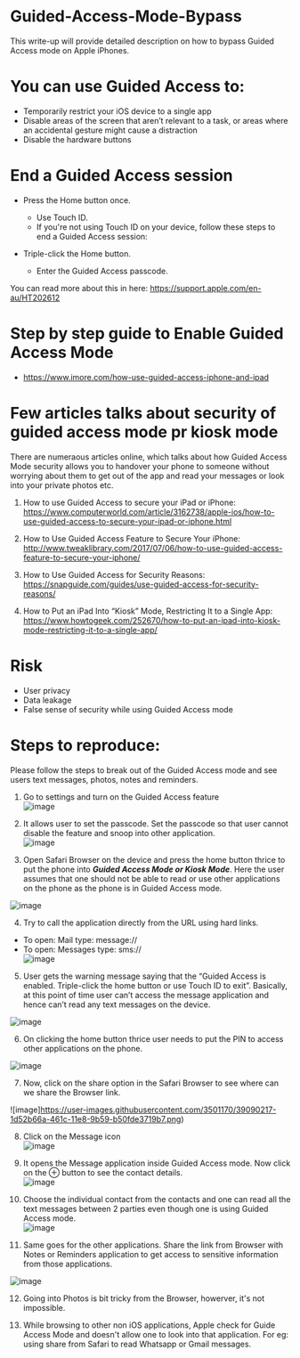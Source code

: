 # Guided-Access-Mode-Bypass
This write-up will provide detailed description on how to bypass Guided Access mode on Apple iPhones. 

# You can use Guided Access to:

- Temporarily restrict your iOS device to a single app
- Disable areas of the screen that aren’t relevant to a task, or areas where an accidental gesture might cause a distraction
- Disable the hardware buttons

# End a Guided Access session
- Press the Home button once.
    - Use Touch ID.
    - If you're not using Touch ID on your device, follow these steps to end a Guided Access session:

- Triple-click the Home button.
  - Enter the Guided Access passcode.

You can read more about this in here: https://support.apple.com/en-au/HT202612

# Step by step guide to Enable Guided Access Mode

- https://www.imore.com/how-use-guided-access-iphone-and-ipad

# Few articles talks about security of guided access mode pr kiosk mode
There are numeraous articles online, which talks about how Guided Access Mode security allows you to handover your phone to someone without worrying about them to get out of the app and read your messages or look into your private photos etc.

1) How to use Guided Access to secure your iPad or iPhone: 
https://www.computerworld.com/article/3162738/apple-ios/how-to-use-guided-access-to-secure-your-ipad-or-iphone.html

2) How to Use Guided Access Feature to Secure Your iPhone: 
http://www.tweaklibrary.com/2017/07/06/how-to-use-guided-access-feature-to-secure-your-iphone/

3) How to Use Guided Access for Security Reasons: 
https://snapguide.com/guides/use-guided-access-for-security-reasons/

4) How to Put an iPad Into “Kiosk” Mode, Restricting It to a Single App:
https://www.howtogeek.com/252670/how-to-put-an-ipad-into-kiosk-mode-restricting-it-to-a-single-app/

# Risk
- User privacy
- Data leakage
- False sense of security while using Guided Access mode

# Steps to reproduce:

Please follow the steps to break out of the Guided Access mode and see users text messages, photos, notes and reminders.

1)  Go to settings and turn on the Guided Access feature <br>
![image](https://user-images.githubusercontent.com/3501170/39089917-8d8c3616-4614-11e8-9481-33c64389dd4a.png)

2) It allows user to set the passcode. Set the passcode so that user cannot disable the feature and snoop into other application.<br>
![image](https://user-images.githubusercontent.com/3501170/39089927-dbc1b874-4614-11e8-99c7-29764e101d3b.png)

3) Open Safari Browser on the device and press the home button thrice to put the phone into <B><I>Guided Access Mode or Kiosk Mode</I></B>. Here the user assumes that one should not be able to read or use other applications on the phone as the phone is in Guided Access mode. <br>

![image](https://user-images.githubusercontent.com/3501170/39089937-2f67aaec-4615-11e8-9d18-4009f05b4274.png)

4) Try to call the application directly from the URL using hard links. <Br>
- To open: Mail type: message:// <Br>
- To open: Messages type: sms:// <Br>
![image](https://user-images.githubusercontent.com/3501170/39090144-379786b0-461a-11e8-8963-6ac92ff35dac.png) <Br>
    
5) User gets the warning message saying that the “Guided Access is enabled. Triple-click the home button or use Touch ID to exit”. Basically, at this point of time user can’t access the message application and hence can’t read any text messages on the device.<br>

![image](https://user-images.githubusercontent.com/3501170/39090201-c1485ffa-461b-11e8-834b-87d98967b12e.png)

6) On clicking the home button thrice user needs to put the PIN to access other applications on the phone.<br>

![image](https://user-images.githubusercontent.com/3501170/39090210-01582d00-461c-11e8-9f7b-f75a467bd58b.png)

7) Now, click on the share option in the Safari Browser to see where can we share the Browser link.<br>

![image]https://user-images.githubusercontent.com/3501170/39090217-1d52b66a-461c-11e8-9b59-b50fde3719b7.png)

8) Click on the Message icon<br>
![image](https://user-images.githubusercontent.com/3501170/39090220-3fb985a8-461c-11e8-98da-132bf8ec25cc.png)

9) It opens the Message application inside Guided Access mode. Now click on the ⊕ button to see the contact details.<br>
![image](https://user-images.githubusercontent.com/3501170/39090223-618862e4-461c-11e8-8e2f-79ebab5040b6.png)

10) Choose the individual contact from the contacts and one can read all the text messages between 2 parties even though one is using Guided Access mode.<br>
![image](https://user-images.githubusercontent.com/3501170/39090235-c0f58fb8-461c-11e8-841e-1d5b361a2161.png)

11) Same goes for the other applications. Share the link from Browser with Notes or Reminders application to get access to sensitive information from those applications.<br>

![image](https://user-images.githubusercontent.com/3501170/39090258-7a38afb4-461d-11e8-801c-8cacd93fe5db.png)

12) Going into Photos is bit tricky from the Browser, howerver, it's not impossible.

13) While browsing to other non iOS applications, Apple check for Guide Access Mode and doesn't allow one to look into that application.
For eg: using share from Safari to read Whatsapp or Gmail messages.


